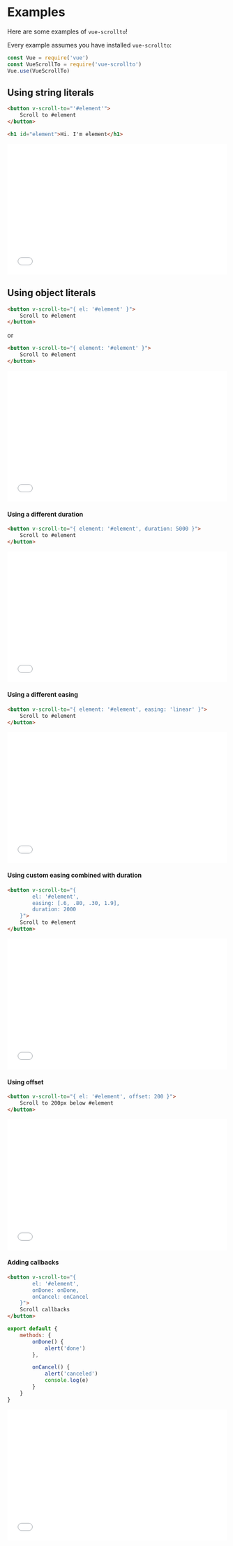 # Examples

Here are some examples of `vue-scrollto`!

Every example assumes you have installed `vue-scrollto`:
```js
const Vue = require('vue')
const VueScrollTo = require('vue-scrollto')
Vue.use(VueScrollTo)
```

## Using string literals

```html
<button v-scroll-to="'#element'">
    Scroll to #element
</button>

<h1 id="element">Hi. I'm element</h1>
```

<iframe width="100%"
        height="300"
        src="//jsfiddle.net/rigor789/egh95a0q/embedded/result,html,js,css,resources"
        allowfullscreen="allowfullscreen"
        frameborder="0">
</iframe>

## Using object literals

```html
<button v-scroll-to="{ el: '#element' }">
    Scroll to #element
</button>
```
or
```html
<button v-scroll-to="{ element: '#element' }">
    Scroll to #element
</button>
```

<iframe width="100%"
        height="300"
        src="//jsfiddle.net/rigor789/efs4s9wa/embedded/result,html,js,css,resources"
        allowfullscreen="allowfullscreen"
        frameborder="0">
</iframe>


#### Using a different duration

```html
<button v-scroll-to="{ element: '#element', duration: 5000 }">
    Scroll to #element
</button>
```

<iframe width="100%"
        height="300"
        src="//jsfiddle.net/rigor789/jcjc4mxs/embedded/result,html,js,css,resources"
        allowfullscreen="allowfullscreen"
        frameborder="0">
</iframe>

#### Using a different easing

```html
<button v-scroll-to="{ element: '#element', easing: 'linear' }">
    Scroll to #element
</button>
```

<iframe width="100%"
        height="300"
        src="//jsfiddle.net/rigor789/fhnb6gmh/embedded/result,html,js,css,resources"
        allowfullscreen="allowfullscreen"
        frameborder="0">
</iframe>

#### Using custom easing combined with duration

```html
<button v-scroll-to="{
        el: '#element',
        easing: [.6, .80, .30, 1.9],
        duration: 2000
    }">
    Scroll to #element
</button>
```

<iframe width="100%"
        height="300"
        src="//jsfiddle.net/rigor789/7xvxm7s9/embedded/result,html,js,css,resources"
        allowfullscreen="allowfullscreen"
        frameborder="0">
</iframe>

#### Using offset

```html
<button v-scroll-to="{ el: '#element', offset: 200 }">
    Scroll to 200px below #element
</button>
```

<iframe width="100%"
        height="300"
        src="//jsfiddle.net/rigor789/dmnmcpwj/embedded/result,html,js,css,resources"
        allowfullscreen="allowfullscreen"
        frameborder="0">
</iframe>


#### Adding callbacks
```html
<button v-scroll-to="{
        el: '#element',
        onDone: onDone,
        onCancel: onCancel
    }">
    Scroll callbacks
</button>
```

```js
export default {
    methods: {
        onDone() {
            alert('done')
        },

        onCancel() {
            alert('canceled')
            console.log(e)
        }
    }
}
```

<iframe width="100%"
        height="300"
        src="//jsfiddle.net/rigor789/2mfg8tda/embedded/result,html,js,css,resources"
        allowfullscreen="allowfullscreen"
        frameborder="0">
</iframe>
